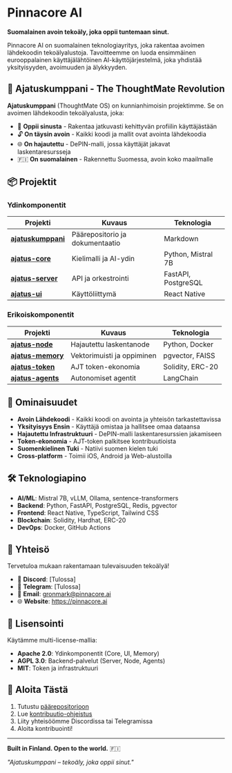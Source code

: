 # Pinnacore AI

**Suomalainen avoin tekoäly, joka oppii tuntemaan sinut.**

Pinnacore AI on suomalainen teknologiayritys, joka rakentaa avoimen lähdekoodin tekoälyalustoja. Tavoitteemme on luoda ensimmäinen eurooppalainen käyttäjälähtöinen AI-käyttöjärjestelmä, joka yhdistää yksityisyyden, avoimuuden ja älykkyyden.

## 🚀 Ajatuskumppani - The ThoughtMate Revolution

**Ajatuskumppani** (ThoughtMate OS) on kunnianhimoisin projektimme. Se on avoimen lähdekoodin tekoälyalusta, joka:

- 🧠 **Oppii sinusta** - Rakentaa jatkuvasti kehittyvän profiilin käyttäjästään
- 🔓 **On täysin avoin** - Kaikki koodi ja mallit ovat avointa lähdekoodia
- 🌐 **On hajautettu** - DePIN-malli, jossa käyttäjät jakavat laskentaresursseja
- 🇫🇮 **On suomalainen** - Rakennettu Suomessa, avoin koko maailmalle

## 📦 Projektit

### Ydinkomponentit

| Projekti | Kuvaus | Teknologia |
|----------|---------|-----------|
| [**ajatuskumppani**](https://github.com/Pinnacore-AI/ajatuskumppani) | Päärepositorio ja dokumentaatio | Markdown |
| [**ajatus-core**](https://github.com/Pinnacore-AI/ajatus-core) | Kielimalli ja AI-ydin | Python, Mistral 7B |
| [**ajatus-server**](https://github.com/Pinnacore-AI/ajatus-server) | API ja orkestrointi | FastAPI, PostgreSQL |
| [**ajatus-ui**](https://github.com/Pinnacore-AI/ajatus-ui) | Käyttöliittymä | React Native |

### Erikoiskomponentit

| Projekti | Kuvaus | Teknologia |
|----------|---------|-----------|
| [**ajatus-node**](https://github.com/Pinnacore-AI/ajatus-node) | Hajautettu laskentanode | Python, Docker |
| [**ajatus-memory**](https://github.com/Pinnacore-AI/ajatus-memory) | Vektorimuisti ja oppiminen | pgvector, FAISS |
| [**ajatus-token**](https://github.com/Pinnacore-AI/ajatus-token) | AJT token-ekonomia | Solidity, ERC-20 |
| [**ajatus-agents**](https://github.com/Pinnacore-AI/ajatus-agents) | Autonomiset agentit | LangChain |

## 🌟 Ominaisuudet

- **Avoin Lähdekoodi** - Kaikki koodi on avointa ja yhteisön tarkastettavissa
- **Yksityisyys Ensin** - Käyttäjä omistaa ja hallitsee omaa dataansa
- **Hajautettu Infrastruktuuri** - DePIN-malli laskentaresurssien jakamiseen
- **Token-ekonomia** - AJT-token palkitsee kontribuutioista
- **Suomenkielinen Tuki** - Natiivi suomen kielen tuki
- **Cross-platform** - Toimii iOS, Android ja Web-alustoilla

## 🛠️ Teknologiapino

- **AI/ML**: Mistral 7B, vLLM, Ollama, sentence-transformers
- **Backend**: Python, FastAPI, PostgreSQL, Redis, pgvector
- **Frontend**: React Native, TypeScript, Tailwind CSS
- **Blockchain**: Solidity, Hardhat, ERC-20
- **DevOps**: Docker, GitHub Actions

## 🤝 Yhteisö

Tervetuloa mukaan rakentamaan tulevaisuuden tekoälyä!

- 💬 **Discord**: [Tulossa]
- 📱 **Telegram**: [Tulossa]
- 📧 **Email**: gronmark@pinnacore.ai
- 🌐 **Website**: https://pinnacore.ai

## 📄 Lisensointi

Käytämme multi-license-mallia:
- **Apache 2.0**: Ydinkomponentit (Core, UI, Memory)
- **AGPL 3.0**: Backend-palvelut (Server, Node, Agents)
- **MIT**: Token ja infrastruktuuri

## 🚀 Aloita Tästä

1. Tutustu [päärepositorioon](https://github.com/Pinnacore-AI/ajatuskumppani)
2. Lue [kontribuutio-ohjeistus](https://github.com/Pinnacore-AI/ajatuskumppani/blob/master/CONTRIBUTING.md)
3. Liity yhteisöömme Discordissa tai Telegramissa
4. Aloita kontribuointi!

---

**Built in Finland. Open to the world.** 🇫🇮

*"Ajatuskumppani – tekoäly, joka oppii sinut."*

